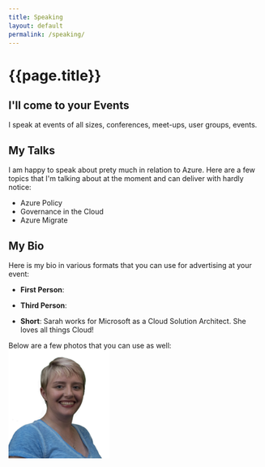 ```yaml
---
title: Speaking
layout: default
permalink: /speaking/
---
```

<div class="page-header">
    <h1 class="page-title">{{page.title}}</h1>
</div>

## I'll come to your Events

I speak at events of all sizes, conferences, meet-ups, user groups, events.

## My Talks

I am happy to speak about prety much in relation to Azure.  Here are a few topics that I'm talking about at the moment and can deliver with hardly notice:

* Azure Policy
* Governance in the Cloud
* Azure Migrate

## My Bio

Here is my bio in various formats that you can use for advertising at your event:

* **First Person**: 

* **Third Person**: 

* **Short**: Sarah works for Microsoft as a Cloud Solution Architect.  She loves all things Cloud!

Below are a few photos that you can use as well:
<img src="/assets/img/sarah3_four.jpg" alt="Sarah profile picture 1" style="width: 200px;"/>

